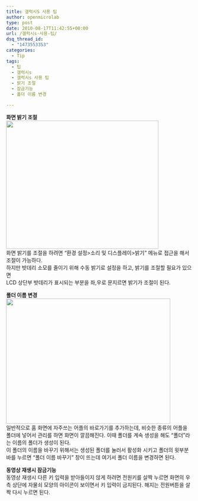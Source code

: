 ```yaml
---
title: 갤럭시S 사용 팁
author: openmicrolab
type: post
date: 2010-08-17T11:42:55+00:00
url: /갤럭시s-사용-팁/
dsq_thread_id:
  - "1473553353"
categories:
  - Tip
tags:
  - 팁
  - 갤럭시s
  - 갤럭시s 사용 팁
  - 밝기 조절
  - 잠금기능
  - 폴더 이름 변경

---
```

<span style="font-weight: bold;">화면 밝기 조절</span>  
<img loading="lazy" src="/images/1/cfile2.uf.112036334C6A7489470027.jpg" class="aligncenter" width="412" height="346" alt="" filename="SAM_1218.jpg" filemime="image/jpeg" />  
화면 밝기를 조절을 하려면 &#8220;환경 설정>소리 및 디스플레이>밝기&#8221; 메뉴로 접근을 해서 조절이 가능하다.  
하지만 밧데리 소모를 줄이기 위해 수동 밝기로 설정을 하고, 밝기를 조절할 필요가 있으면  
LCD 상단부 밧데리가 표시되는 부분을 좌,우로 문지르면 밝기가 조절이 된다.

<span style="font-weight: bold;">폴더 이름 변경</span>  
<img loading="lazy" src="/images/1/cfile29.uf.180874374C6A74B59E4E3B.jpg" class="aligncenter" width="444" height="338" alt="" filename="SAM_1219.jpg" filemime="image/jpeg" />  
일반적으로 홈 화면에 자주쓰는 어플의 바로가기를 추가하는데, 비슷한 종류의 어플을 폴더에 넣어서 관리를 하면 화면이 깔끔해진다. 이때 폴더를 계속 생성을 해도 &#8220;폴더&#8221;라는 이름의 폴더가 생성이 된다.  
이 폴더의 이름을 바꾸기 위해서는 생성된 폴더를 눌러서 활성화 시키고 폴더의 윗부분 바를 누르면 &#8220;폴더 이름 바꾸기&#8221; 창이 뜨는데 여기서 폴더 이름을 변경하면 된다.

<span style="font-weight: bold;">동영상 재생시 잠금기능</span>  
동영상 재생시 다른 키 입력을 받아들이지 않게 하려면 전원키를 살짝 누르면 화면의 우측 상단에 자물쇠 모양의 아이콘이 보이면서 키 입력이 금지된다. 해지는 전원버튼을 살짝 다시 누르면 된다.
